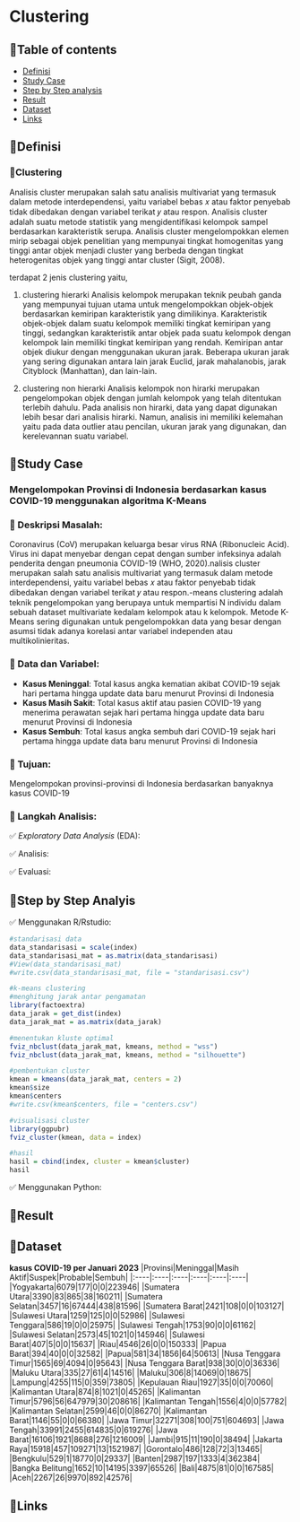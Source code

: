 # Clustering

## 📌Table of contents
- [Definisi](https://github.com/DiannitaOlipmimi/regresi_dan_asumsinya#definition)
- [Study Case](https://github.com/DiannitaOlipmimi/regresi_linier#study-case)
- [Step by Step analysis](https://github.com/DiannitaOlipmimi/regresi_dan_asumsinya#step-by-step-analysis)
- [Result](https://github.com/DiannitaOlipmimi/regresi_dan_asumsinya#step-by-step-analysis)
- [Dataset](https://github.com/DiannitaOlipmimi/regresi_dan_asumsinya#step-by-step-analysis)
- [Links](https://github.com/DiannitaOlipmimi/regresi_dan_asumsinya#step-by-step-analysis)

## 📌Definisi

### 📒Clustering
Analisis cluster merupakan salah satu analisis multivariat yang termasuk dalam metode interdependensi, yaitu variabel bebas 𝑥 atau faktor penyebab tidak dibedakan dengan variabel terikat 𝑦 atau respon. Analisis cluster adalah suatu metode statistik yang mengidentifikasi kelompok sampel berdasarkan karakteristik serupa. Analisis cluster mengelompokkan elemen mirip sebagai objek penelitian yang mempunyai tingkat homogenitas yang tinggi antar objek menjadi cluster yang berbeda dengan tingkat heterogenitas objek yang tinggi antar cluster (Sigit, 2008). 

terdapat 2 jenis clustering yaitu,
1. clustering hierarki
Analisis kelompok merupakan teknik peubah ganda yang mempunyai tujuan utama untuk mengelompokkan objek-objek berdasarkan kemiripan karakteristik yang dimilikinya. Karakteristik objek-objek dalam suatu kelompok memiliki tingkat kemiripan yang tinggi, sedangkan karakteristik antar objek pada suatu kelompok dengan kelompok lain memiliki tingkat kemiripan yang rendah.
Kemiripan antar objek diukur dengan menggunakan ukuran jarak. Beberapa ukuran jarak yang sering digunakan antara lain jarak Euclid, jarak mahalanobis, jarak Cityblock (Manhattan), dan lain-lain.

2. clustering non hierarki
Analisis kelompok non hirarki merupakan pengelompokan objek dengan jumlah kelompok yang telah ditentukan terlebih dahulu. Pada analisis non hirarki, data yang dapat digunakan lebih besar dari analisis hirarki. Namun, analisis ini memiliki kelemahan yaitu pada data outlier atau pencilan, ukuran jarak yang digunakan, dan kerelevannan suatu variabel.

## 📌Study Case
### **Mengelompokan Provinsi di Indonesia berdasarkan kasus COVID-19 menggunakan algoritma K-Means**

### 📒 Deskripsi Masalah:
Coronavirus (CoV) merupakan keluarga besar virus RNA (Ribonucleic Acid). Virus ini dapat menyebar dengan cepat dengan sumber infeksinya adalah penderita dengan pneumonia COVID-19 (WHO, 2020).nalisis cluster merupakan salah satu analisis multivariat yang termasuk dalam metode interdependensi, yaitu variabel bebas 𝑥 atau faktor penyebab tidak dibedakan dengan variabel terikat 𝑦 atau respon.-means clustering adalah teknik pengelompokan yang berupaya untuk mempartisi N individu dalam sebuah dataset multivariate kedalam kelompok atau k kelompok. Metode K-Means sering digunakan untuk pengelompokkan data yang besar dengan asumsi tidak adanya korelasi antar variabel independen atau multikolinieritas.

### 📒 Data dan Variabel:
- **Kasus Meninggal**: Total kasus angka kematian akibat COVID-19 sejak hari pertama hingga update data baru menurut Provinsi di Indonesia
- **Kasus Masih Sakit**: Total kasus aktif atau pasien COVID-19 yang menerima perawatan sejak hari pertama hingga update data baru menurut Provinsi di Indonesia
- **Kasus Sembuh**: Total kasus angka sembuh dari COVID-19 sejak hari pertama hingga update data baru menurut Provinsi di Indonesia

### 📒 Tujuan:
Mengelompokan provinsi-provinsi di Indonesia berdasarkan banyaknya kasus COVID-19

### 📒 Langkah Analisis:
✅ *Exploratory Data Analysis* (EDA):

✅ Analisis:

✅ Evaluasi:

## 📌Step by Step Analyis
✅ Menggunakan R/Rstudio:
```R
#standarisasi data
data_standarisasi = scale(index)
data_standarisasi_mat = as.matrix(data_standarisasi)
#View(data_standarisasi_mat)
#write.csv(data_standarisasi_mat, file = "standarisasi.csv")

#k-means clustering
#menghitung jarak antar pengamatan
library(factoextra)
data_jarak = get_dist(index)
data_jarak_mat = as.matrix(data_jarak)

#menentukan kluste optimal
fviz_nbclust(data_jarak_mat, kmeans, method = "wss")
fviz_nbclust(data_jarak_mat, kmeans, method = "silhouette")

#pembentukan cluster
kmean = kmeans(data_jarak_mat, centers = 2)
kmean$size
kmean$centers
#write.csv(kmean$centers, file = "centers.csv")

#visualisasi cluster
library(ggpubr)
fviz_cluster(kmean, data = index)

#hasil
hasil = cbind(index, cluster = kmean$cluster)
hasil
```

✅ Menggunakan Python:

## 📌Result

## 📌Dataset
**kasus COVID-19 per Januari 2023**
|Provinsi|Meninggal|Masih Aktif|Suspek|Probable|Sembuh|
|:----|:----|:----|:----|:----|:----|
|Yogyakarta|6079|177|0|0|223946|
|Sumatera Utara|3390|83|865|38|160211|
|Sumatera Selatan|3457|16|67444|438|81596|
|Sumatera Barat|2421|108|0|0|103127|
|Sulawesi Utara|1259|125|0|0|52986|
|Sulawesi Tenggara|586|19|0|0|25975|
|Sulawesi Tengah|1753|90|0|0|61162|
|Sulawesi Selatan|2573|45|1021|0|145946|
|Sulawesi Barat|407|5|0|0|15637|
|Riau|4546|26|0|0|150333|
|Papua Barat|394|40|0|0|32582|
|Papua|581|34|1856|64|50613|
|Nusa Tenggara Timur|1565|69|4094|0|95643|
|Nusa Tenggara Barat|938|30|0|0|36336|
|Maluku Utara|335|27|61|4|14516|
|Maluku|306|8|14069|0|18675|
|Lampung|4255|115|0|359|73805|
|Kepulauan Riau|1927|35|0|0|70060|
|Kalimantan Utara|874|8|1021|0|45265|
|Kalimantan Timur|5796|56|647979|30|208616|
|Kalimantan Tengah|1556|4|0|0|57782|
|Kalimantan Selatan|2599|46|0|0|86270|
|Kalimantan Barat|1146|55|0|0|66380|
|Jawa Timur|32271|308|100|751|604693|
|Jawa Tengah|33991|2455|614835|0|619276|
|Jawa Barat|16106|1921|8688|276|1216009|
|Jambi|915|11|190|0|38494|
|Jakarta Raya|15918|457|109271|13|1521987|
|Gorontalo|486|128|72|3|13465|
|Bengkulu|529|1|18770|0|29337|
|Banten|2987|197|1333|4|362384|
|Bangka Belitung|1652|10|14195|3397|65526|
|Bali|4875|81|0|0|167585|
|Aceh|2267|26|9970|892|42576|


## 📌Links




